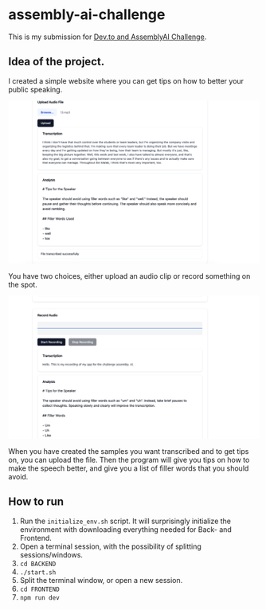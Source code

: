 # assembly-ai-challenge

This is my submission for [Dev.to and AssemblyAI Challenge](https://dev.to/devteam/join-us-for-the-assemblyai-challenge-and-capture-the-nuance-of-human-speech-3000-in-prizes-4g4f?bb=189417).

## Idea of the project.
I created a simple website where you can get tips on how to better your public speaking.

![alt text](images/image.png)

You have two choices, either upload an audio clip or record something on the spot. 

![alt text](images/recording.png)

When you have created the samples you want transcribed and to get tips on, you can upload the file. Then the program will give you tips on how to make the speech better, and give you a list of filler words that you should avoid.

## How to run

1. Run the `initialize_env.sh` script. It will surprisingly initialize the environment with downloading everything needed for Back- and Frontend.
2. Open a terminal session, with the possibility of splitting sessions/windows.
3. `cd BACKEND`
4. `./start.sh`
5. Split the terminal window, or open a new session.
6. `cd FRONTEND`
7. `npm run dev`
